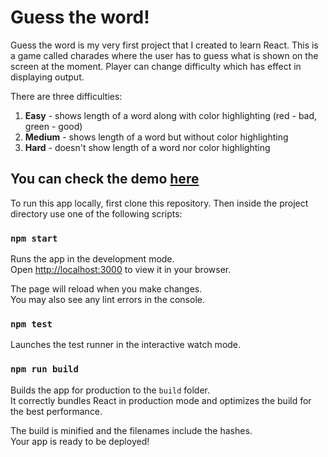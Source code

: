 # Guess the word!

Guess the word is my very first project that I created to learn React. This is a game called charades where the user has to guess what is shown on the screen at the moment. Player can change difficulty which has effect in displaying output.

There are three difficulties:

1.  **Easy** - shows length of a word along with color highlighting (red - bad, green - good)
2.  **Medium** - shows length of a word but without color highlighting
3.  **Hard** - doesn't show length of a word nor color highlighting

## You can check the demo [here](https://jzapiorkowski.github.io/guess-the-word/)

To run this app locally, first clone this repository. Then inside the project directory use one of the following scripts:

### `npm start`

Runs the app in the development mode.\
Open [http://localhost:3000](http://localhost:3000) to view it in your browser.

The page will reload when you make changes.\
You may also see any lint errors in the console.

### `npm test`

Launches the test runner in the interactive watch mode.

### `npm run build`

Builds the app for production to the `build` folder.\
It correctly bundles React in production mode and optimizes the build for the best performance.

The build is minified and the filenames include the hashes.\
Your app is ready to be deployed!
